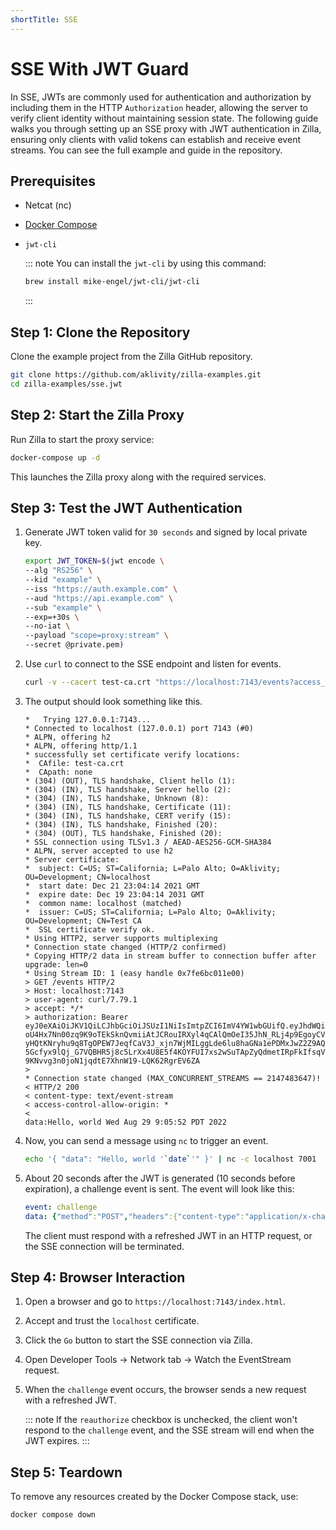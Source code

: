 ```yaml
---
shortTitle: SSE
---
```


# SSE With JWT Guard

In SSE, JWTs are commonly used for authentication and authorization by including them in the HTTP `Authorization` header, allowing the server to verify client identity without maintaining session state. The following guide walks you through setting up an SSE proxy with JWT authentication in Zilla, ensuring only clients with valid tokens can establish and receive event streams. You can see the full example and guide in the repository.

## Prerequisites

- Netcat (nc)
- [Docker Compose](https://docs.docker.com/compose/)
- `jwt-cli`

    ::: note
    You can install the `jwt-cli` by using this command:

    ```bash
    brew install mike-engel/jwt-cli/jwt-cli
    ```

    :::

## Step 1: Clone the Repository

Clone the example project from the Zilla GitHub repository.

```bash
git clone https://github.com/aklivity/zilla-examples.git
cd zilla-examples/sse.jwt
```

## Step 2: Start the Zilla Proxy

Run Zilla to start the proxy service:

```bash
docker-compose up -d
```

This launches the Zilla proxy along with the required services.

## Step 3: Test the JWT Authentication

1. Generate JWT token valid for `30 seconds` and signed by local private key.

    ```bash
    export JWT_TOKEN=$(jwt encode \
    --alg "RS256" \
    --kid "example" \
    --iss "https://auth.example.com" \
    --aud "https://api.example.com" \
    --sub "example" \
    --exp=+30s \
    --no-iat \
    --payload "scope=proxy:stream" \
    --secret @private.pem)
    ```

2. Use `curl` to connect to the SSE endpoint and listen for events.

    ```bash
    curl -v --cacert test-ca.crt "https://localhost:7143/events?access_token=${JWT_TOKEN}"
    ```

3. The output should look something like this.

    ```text
    *   Trying 127.0.0.1:7143...
    * Connected to localhost (127.0.0.1) port 7143 (#0)
    * ALPN, offering h2
    * ALPN, offering http/1.1
    * successfully set certificate verify locations:
    *  CAfile: test-ca.crt
    *  CApath: none
    * (304) (OUT), TLS handshake, Client hello (1):
    * (304) (IN), TLS handshake, Server hello (2):
    * (304) (IN), TLS handshake, Unknown (8):
    * (304) (IN), TLS handshake, Certificate (11):
    * (304) (IN), TLS handshake, CERT verify (15):
    * (304) (IN), TLS handshake, Finished (20):
    * (304) (OUT), TLS handshake, Finished (20):
    * SSL connection using TLSv1.3 / AEAD-AES256-GCM-SHA384
    * ALPN, server accepted to use h2
    * Server certificate:
    *  subject: C=US; ST=California; L=Palo Alto; O=Aklivity; OU=Development; CN=localhost
    *  start date: Dec 21 23:04:14 2021 GMT
    *  expire date: Dec 19 23:04:14 2031 GMT
    *  common name: localhost (matched)
    *  issuer: C=US; ST=California; L=Palo Alto; O=Aklivity; OU=Development; CN=Test CA
    *  SSL certificate verify ok.
    * Using HTTP2, server supports multiplexing
    * Connection state changed (HTTP/2 confirmed)
    * Copying HTTP/2 data in stream buffer to connection buffer after upgrade: len=0
    * Using Stream ID: 1 (easy handle 0x7fe6bc011e00)
    > GET /events HTTP/2
    > Host: localhost:7143
    > user-agent: curl/7.79.1
    > accept: */*
    > authorization: Bearer eyJ0eXAiOiJKV1QiLCJhbGciOiJSUzI1NiIsImtpZCI6ImV4YW1wbGUifQ.eyJhdWQiOiJodHRwczovL2FwaS5leGFtcGxlLmNvbSIsImV4cCI6MTY2MTc5MDM1MCwiaXNzIjoiaHR0cHM6Ly9hdXRoLmV4YW1wbGUuY29tIiwic2NvcGUiOiJwcm94eTpzdHJlYW0iLCJzdWIiOiJleGFtcGxlIn0.XAugWfUFa-oU4Hx7Nn00zq9K9oTEkSknQvmiiAtJCRouIRXyl4qCAlQmOeI35JhN_RLj4p9EgoyCVtlZNWXKVcTeAxaAQrNeKywQ58wsn0VFdKHB2LXR0oxHXOtJIkl9oJWaM4IvUenKAfs2g-yHQtKNryhu9q8TgOPEW7JeqfCaV3J_xjn7WjMILggLde6lu8haGNa1ePDMxJwZ2Z9AQd-5Gcfyx9lQj_G7VQBHR5j8c5LrXx4U8E5f4KOYFUI7xs2wSuTApZyQdmetIRpFkIfsqVcH_rtdqs6ZuCTwmaKwXt-9KNvvg3n0joN1jqdtE7XhnW19-LQK62RgrEV6ZA
    >
    * Connection state changed (MAX_CONCURRENT_STREAMS == 2147483647)!
    < HTTP/2 200
    < content-type: text/event-stream
    < access-control-allow-origin: *
    <
    data:Hello, world Wed Aug 29 9:05:52 PDT 2022
    ```

4. Now, you can send a message using `nc` to trigger an event.

    ```bash
    echo '{ "data": "Hello, world '`date`'" }' | nc -c localhost 7001
    ```

5. About 20 seconds after the JWT is generated (10 seconds before expiration), a challenge event is sent. The event will look like this:

    ```yaml
    event: challenge
    data: {"method":"POST","headers":{"content-type":"application/x-challenge-response"}}
    ```

    The client must respond with a refreshed JWT in an HTTP request, or the SSE connection will be terminated.

## Step 4: Browser Interaction

1. Open a browser and go to `https://localhost:7143/index.html`.
2. Accept and trust the `localhost` certificate.
3. Click the `Go` button to start the SSE connection via Zilla.
4. Open Developer Tools → Network tab → Watch the EventStream request.
5. When the `challenge` event occurs, the browser sends a new request with a refreshed JWT.

    ::: note
    If the `reauthorize` checkbox is unchecked, the client won't respond to the `challenge` event, and the SSE stream will end when the JWT expires.
    :::

## Step 5: Teardown

To remove any resources created by the Docker Compose stack, use:

```bash
docker compose down
```
